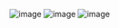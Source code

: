 ![image](https://github.com/user-attachments/assets/cf4a212d-5b35-4483-b09c-0ade2e66c737)
![image](https://github.com/user-attachments/assets/d50cf776-4789-4bf6-837b-c36e93df79c4)
![image](https://github.com/user-attachments/assets/076195bd-a559-4d15-bc85-267d023107ea)

